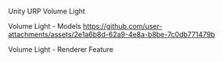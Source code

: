 Unity URP Volume Light

Volume Light - Models
https://github.com/user-attachments/assets/2e1a6b8d-62a9-4e8a-b8be-7c0db771479b

Volume Light - Renderer Feature
